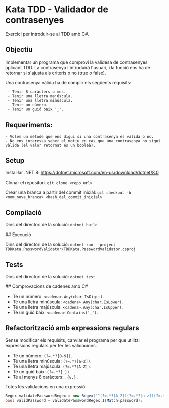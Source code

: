 # Kata TDD - Validador de contrasenyes

Exercici per introduir-se al TDD amb C#.

## Objectiu
Implementar un programa que comprovi la validesa de contrasenyes aplicant TDD.
La contrasenya l'introduirà l'usuari, i la funció ens ha de retornar si s'ajusta als criteris o no (true o false).

Una contrasenya vàlida ha de complir els següents requisits:

	 - Tenir 8 caràcters o mes.
	 - Tenir una lletra majúscula.
	 - Tenir una lletra minúscula.
	 - Tenir un número.
	 - Tenir un guió baix '_'.

## Requeriments:

	- Volem un mètode que ens digui si una contrasenya és vàlida o no.
	- No ens interessa saber el motiu en cas que una contrasenya no sigui vàlida (el valor retornat és un booleà).

## Setup

Instal·lar .NET 8:
https://dotnet.microsoft.com/en-us/download/dotnet/8.0 

Clonar el repositori.
`git clone <repo_url>`

Crear una branca a partir del commit inicial:
`git checkout -b <nom_nova_branca> <hash_del_commit_inicial>`

## Compilació

Dins del directori de la solució:
`dotnet build`

## Execució

Dins del directori de la solució:
`dotnet run --project TDDKata.PasswordValidator/TDDKata.PasswordValidator.csproj`

## Tests

Dins del directori de la solució:
`dotnet test`

## Comprovacions de cadenes amb C#

- Té un número: `<cadena>.Any(char.IsDigit)`.
- Té una lletra minúscula: `<cadena>.Any(char.IsLower)`.
- Té una lletra majúscula: `<cadena>.Any(char.IsUpper)`.
- Té un guió baix: `<cadena>.Contains('_')`.

## Refactorització amb expressions regulars

Sense modificar els requisits, canviar el programa per que utilitzi expressions regulars per fer les validacions.

- Té un número: `(?=.*?[0-9])`.
- Té una lletra minúscula: `(?=.*?[a-z])`.
- Té una lletra majúscula: `(?=.*?[A-Z])`.
- Té un guió baix: `(?=.*?[_])`.
- Té al menys 8 caràcters: `.{8,}` .

Totes les validacions en una expressió: 
```c#
Regex validatePasswordRegex = new Regex("^(?=.*?[A-Z])(?=.*?[a-z])(?=.*?[0-9])(?=.*?[_]).{8,}$");
bool validPassword = validatePasswordRegex.IsMatch(password); 
```

